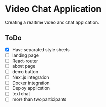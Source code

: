 # Video Chat Application

Creating a realtime video and chat application.


## ToDo
- [x] Have separated style sheets
- [ ] landing page
- [ ] React-router
- [ ] about page
- [ ] demo button
- [ ] Next.js integration
- [ ] Docker integration
- [ ] Deploy application
- [ ] text chat
- [ ] more than two participants